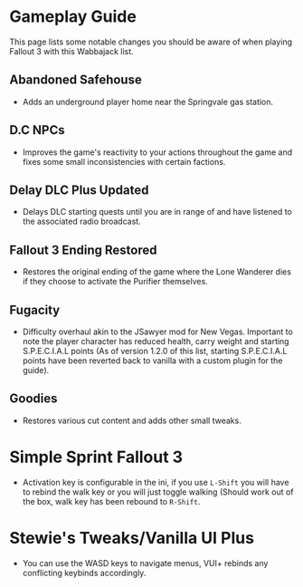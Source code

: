 # Gameplay Guide
This page lists some notable changes you should be aware of when playing Fallout 3 with this Wabbajack list.

## Abandoned Safehouse
- Adds an underground player home near the Springvale gas station.

## D.C NPCs
 - Improves the game's reactivity to your actions throughout the game and fixes some small inconsistencies with certain factions.

## Delay DLC Plus Updated
- Delays DLC starting quests until you are in range of and have listened to the associated radio broadcast.

## Fallout 3 Ending Restored
- Restores the original ending of the game where the Lone Wanderer dies if they choose to activate the Purifier themselves.

## Fugacity
- Difficulty overhaul akin to the JSawyer mod for New Vegas. Important to note the player character has reduced health, carry weight and starting S.P.E.C.I.A.L points (As of version 1.2.0 of this list, starting S.P.E.C.I.A.L points have been reverted back to vanilla with a custom plugin for the guide).

## Goodies
- Restores various cut content and adds other small tweaks.

# Simple Sprint Fallout 3
- Activation key is configurable in the ini, if you use `L-Shift` you will have to rebind the walk key or you will just toggle walking (Should work out of the box, walk key has been rebound to `R-Shift`.

# Stewie's Tweaks/Vanilla UI Plus
- You can use the WASD keys to navigate menus, VUI+ rebinds any conflicting keybinds accordingly.

